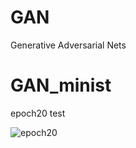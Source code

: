 # GAN
Generative Adversarial Nets

# GAN_minist
epoch20 test


![epoch20](https://github.com/CHB-learner/GAN/assets/104660431/7491c921-e9b6-4c5a-9f9a-0a444e42309b)
